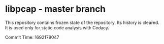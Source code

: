 # libpcap - master branch

This repository contains frozen state of the repository.
Its history is cleared. It is used only for static code
analysis with Codacy.

Commit Time: 1692178047
